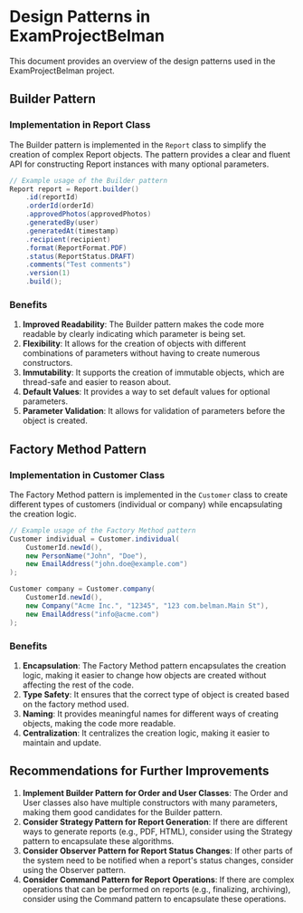# Design Patterns in ExamProjectBelman

This document provides an overview of the design patterns used in the ExamProjectBelman project.

## Builder Pattern

### Implementation in Report Class

The Builder pattern is implemented in the `Report` class to simplify the creation of complex Report objects. The pattern provides a clear and fluent API for constructing Report instances with many optional parameters.

```java
// Example usage of the Builder pattern
Report report = Report.builder()
    .id(reportId)
    .orderId(orderId)
    .approvedPhotos(approvedPhotos)
    .generatedBy(user)
    .generatedAt(timestamp)
    .recipient(recipient)
    .format(ReportFormat.PDF)
    .status(ReportStatus.DRAFT)
    .comments("Test comments")
    .version(1)
    .build();
```

### Benefits

1. **Improved Readability**: The Builder pattern makes the code more readable by clearly indicating which parameter is being set.
2. **Flexibility**: It allows for the creation of objects with different combinations of parameters without having to create numerous constructors.
3. **Immutability**: It supports the creation of immutable objects, which are thread-safe and easier to reason about.
4. **Default Values**: It provides a way to set default values for optional parameters.
5. **Parameter Validation**: It allows for validation of parameters before the object is created.

## Factory Method Pattern

### Implementation in Customer Class

The Factory Method pattern is implemented in the `Customer` class to create different types of customers (individual or company) while encapsulating the creation logic.

```java
// Example usage of the Factory Method pattern
Customer individual = Customer.individual(
    CustomerId.newId(),
    new PersonName("John", "Doe"),
    new EmailAddress("john.doe@example.com")
);

Customer company = Customer.company(
    CustomerId.newId(),
    new Company("Acme Inc.", "12345", "123 com.belman.Main St"),
    new EmailAddress("info@acme.com")
);
```

### Benefits

1. **Encapsulation**: The Factory Method pattern encapsulates the creation logic, making it easier to change how objects are created without affecting the rest of the code.
2. **Type Safety**: It ensures that the correct type of object is created based on the factory method used.
3. **Naming**: It provides meaningful names for different ways of creating objects, making the code more readable.
4. **Centralization**: It centralizes the creation logic, making it easier to maintain and update.

## Recommendations for Further Improvements

1. **Implement Builder Pattern for Order and User Classes**: The Order and User classes also have multiple constructors with many parameters, making them good candidates for the Builder pattern.
2. **Consider Strategy Pattern for Report Generation**: If there are different ways to generate reports (e.g., PDF, HTML), consider using the Strategy pattern to encapsulate these algorithms.
3. **Consider Observer Pattern for Report Status Changes**: If other parts of the system need to be notified when a report's status changes, consider using the Observer pattern.
4. **Consider Command Pattern for Report Operations**: If there are complex operations that can be performed on reports (e.g., finalizing, archiving), consider using the Command pattern to encapsulate these operations.